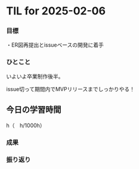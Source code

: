 # TIL for 2025-02-06  

### 目標  

・ER図再提出とissueベースの開発に着手  

### ひとこと
いよいよ卒業制作後半。

issue切って期間内でMVPリリースまでしっかりやる！

## 今日の学習時間

  h（　h/1000h）
  
### 成果
 
### 振り返り 
